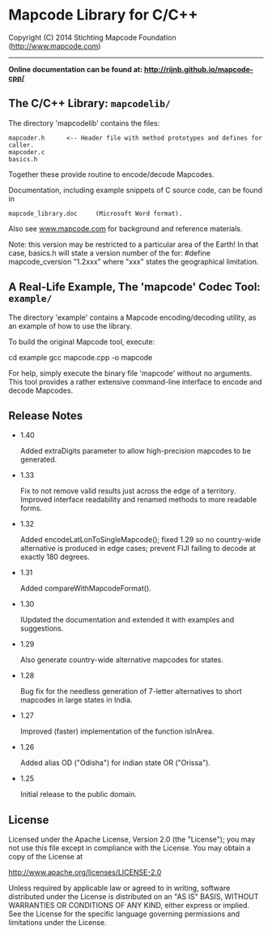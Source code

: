 # Mapcode Library for C/C++

Copyright (C) 2014 Stichting Mapcode Foundation (http://www.mapcode.com)

----

**Online documentation can be found at: http://rijnb.github.io/mapcode-cpp/**


## The C/C++ Library: `mapcodelib/`

The directory 'mapcodelib' contains the files:

	mapcoder.h      <-- Header file with method prototypes and defines for caller.
	mapcoder.c
	basics.h

Together these provide routine to encode/decode Mapcodes.

Documentation, including example snippets of C source code, can be found in

	mapcode_library.doc     (Microsoft Word format).

Also see www.mapcode.com for background and reference materials.

Note: this version may be restricted to a particular area of the Earth!
In that case, basics.h will state a version number of the for:
	#define mapcode_cversion "1.2xxx"
where "xxx" states the geographical limitation.

## A Real-Life Example, The 'mapcode' Codec Tool: `example/`

The directory 'example' contains a Mapcode encoding/decoding utility, as an example
of how to use the library.

To build the original Mapcode tool, execute:

  cd example
  gcc mapcode.cpp -o mapcode

For help, simply execute the binary file 'mapcode' without no arguments.
This tool provides a rather extensive command-line interface to encode and
decode Mapcodes.


## Release Notes

* 1.40

    Added extraDigits parameter to allow high-precision mapcodes to be generated.

* 1.33

    Fix to not remove valid results just across the edge of a territory.
    Improved interface readability and renamed methods to more readable forms.

* 1.32

    Added encodeLatLonToSingleMapcode(); fixed 1.29 so no country-wide alternative
    is produced in edge cases; prevent FIJI failing to decode at exactly 180 degrees.

* 1.31

    Added compareWithMapcodeFormat().

* 1.30

    IUpdated the documentation and extended it with examples and suggestions.

* 1.29

    Also generate country-wide alternative mapcodes for states.

* 1.28

    Bug fix for the needless generation of 7-letter alternatives to short mapcodes
    in large states in India.

* 1.27

    Improved (faster) implementation of the function isInArea.

* 1.26

    Added alias OD ("Odisha") for indian state OR ("Orissa").

* 1.25

    Initial release to the public domain.

## License

Licensed under the Apache License, Version 2.0 (the "License");
you may not use this file except in compliance with the License.
You may obtain a copy of the License at

   http://www.apache.org/licenses/LICENSE-2.0

Unless required by applicable law or agreed to in writing, software
distributed under the License is distributed on an "AS IS" BASIS,
WITHOUT WARRANTIES OR CONDITIONS OF ANY KIND, either express or implied.
See the License for the specific language governing permissions and
limitations under the License.

